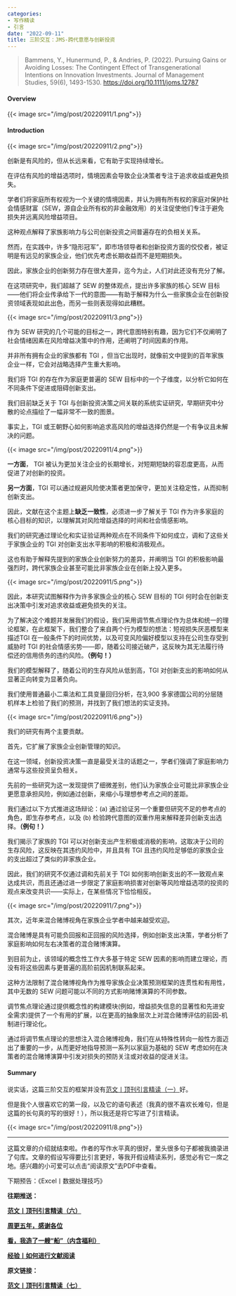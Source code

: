 ```yaml
---
categories:
- 写作精读
- 引言
date: "2022-09-11"
title: 三阶交互：JMS-跨代意愿与创新投资
---
```


> Bammens, Y., Hunermund, P., & Andries, P. (2022). Pursuing Gains or Avoiding Losses: The Contingent Effect of Transgenerational Intentions on Innovation Investments. Journal of Management Studies, 59(6), 1493-1530. https://doi.org/10.1111/joms.12787 


<!--more-->


#### Overview

{{< image src="/img/post/20220911/1.png">}}


#### Introduction

{{< image src="/img/post/20220911/2.png">}}

创新是有风险的，但从长远来看，它有助于实现持续增长。

在评估有风险的增益选项时，情境因素会导致企业决策者专注于追求收益或避免损失。

学者们将家庭所有权视为一个关键的情境因素，并认为拥有所有权的家庭对保护社会情感财富（SEW，源自企业所有权的非金融效用）的关注促使他们专注于避免损失并远离风险增益项目。

这种观点解释了家族影响力与公司创新投资之间普遍存在的负相关关系。

然而，在实践中，许多“隐形冠军”，即市场领导者和创新投资方面的佼佼者，被证明是有远见的家族企业，他们优先考虑长期收益而不是短期损失。

因此，家族企业的创新努力存在很大差异，迄今为止，人们对此还没有充分了解。

在这项研究中，我们超越了 SEW 的整体观点，提出许多家族的核心 SEW 目标——他们将企业传承给下一代的意图——有助于解释为什么一些家族企业在创新投资领域表现如此出色，而另一些则表现得如此糟糕。

{{< image src="/img/post/20220911/3.png">}}

作为 SEW 研究的几个可能的目标之一，跨代意图特别有趣，因为它们不仅阐明了社会情绪因素在风险增益决策中的作用，还阐明了时间因素的作用。

并非所有拥有企业的家族都有 TGI ，但当它出现时，就像前文中提到的百年家族企业一样，它会对战略选择产生重大影响。

我们将 TGI 的存在作为家庭更普遍的 SEW 目标中的一个子维度，以分析它如何在不同条件下促进或阻碍创新支出。

我们目前缺乏关于 TGI 与创新投资决策之间关联的系统实证研究，早期研究中分散的论点描绘了一幅非常不一致的图景。

事实上，TGI 或王朝野心如何影响追求高风险的增益选择仍然是一个有争议且未解决的问题。

{{< image src="/img/post/20220911/4.png">}}

**一方面**， TGI 被认为更加关注企业的长期增长，对短期短缺的容忍度更高，从而促进了对创新的投资。

**另一方面**，TGI 可以通过规避风险使决策者更加保守，更加关注稳定性，从而抑制创新支出。

因此，文献在这个主题上**缺乏一致性**，必须进一步了解关于 TGI 作为许多家庭的核心目标的知识，以理解其对风险增益选择的时间和社会情感影响。

我们的研究通过理论化和实证验证两种观点在不同条件下如何成立，调和了这些关于家族企业的 TGI 对创新支出水平影响的积极和消极观点。

这也有助于解释先提到的家族企业创新努力的差异，并阐明当 TGI 的积极影响最强烈时，跨代家族企业甚至可能比非家族企业在创新上投入更多。

{{< image src="/img/post/20220911/5.png">}}

因此，本研究试图解释作为许多家族企业的核心 SEW 目标的 TGI 何时会在创新支出决策中引发对追求收益或避免损失的关注。

为了解决这个难题并发展我们的假设，我们采用调节焦点理论作为总体和统一的理论框架，在此框架下，我们整合了来自两个行为模型的想法：短视损失厌恶模型来描述TGI 在一般条件下的时间优势，以及可变风险偏好模型以支持在公司生存受到威胁时 TGI 的社会情感劣势——即，随着公司接近破产，这反映为其无法履行待偿还的信用债务的违约风险。**（例句！）**

我们的模型解释了，随着公司的生存风险从低到高，TGI 对创新支出的影响如何从显著正向转变为显著负向。

我们使用普通最小二乘法和工具变量回归分析，在3,900 多家德国公司的分层随机样本上检验了我们的预测，并找到了我们想法的实证支持。

{{< image src="/img/post/20220911/6.png">}}

我们的研究有两个主要贡献。

首先，它扩展了家族企业创新管理的知识。

在这一领域，创新投资决策一直是最受关注的话题之一，学者们强调了家庭影响力通常与这些投资呈负相关。

先前的一些研究为这一发现提供了细微差别，他们认为家族企业可能比非家族企业更愿意承担风险，例如通过创新，来缩小与理想参考点之间的差距。

我们通过以下方式推进这场辩论：(a) 通过验证另一个重要但研究不足的参考点的角色，即生存参考点，以及 (b) 检验跨代意图的双重作用来解释差异创新支出选择。**（例句！）**

我们揭示了家族的 TGI 可以对创新支出产生积极或消极的影响，这取决于公司的生存风险，这反映在其违约风险中，并且具有 TGI 且违约风险足够低的家族企业的支出超过了类似的非家族企业。

因此，我们的研究不仅通过调和先前关于 TGI 如何影响创新支出的不一致观点来达成共识，而且还通过进一步限定了家庭影响损害对创新等风险增益选项的投资的观点来改变共识——实际上，在某些情况下恰恰相反。

{{< image src="/img/post/20220911/7.png">}}

其次，近年来混合赌博视角在家族企业学者中越来越受欢迎。

混合赌博是具有可能负回报和正回报的风险选择，例如创新支出决策，学者分析了家庭影响如何左右决策者的混合赌博演算。

到目前为止，该领域的概念性工作大多基于特定 SEW 因素的影响而建立理论，而没有将这些因素与更普遍的高阶前因机制联系起来。

这种方法限制了混合赌博视角作为推导家族企业决策预测框架的连贯性和有用性，其中无数的 SEW 问题可能以不同的方式影响赌博演算的不同参数。

调节焦点理论通过提供概念性的构建模块(例如，增益损失信息的显著性和先进安全需求)提供了一个有用的扩展，以在更高的抽象层次上对混合赌博评估的前因-机制进行理论化。

通过将调节焦点理论的思想注入混合赌博视角，我们在从特殊性转向一般性方面迈出了重要的一步，从而更好地指导预测一系列以家庭为基础的 SEW 考虑如何在决策者的混合赌博演算中引发对损失的预防关注或对收益的促进关注。

#### Summary

说实话，这篇三阶交互的框架并没有[范文丨顶刊引言精读（一）](https://mp.weixin.qq.com/s?__biz=MzIwMDk1OTM2OQ==&mid=2247486332&idx=1&sn=0b443c91c5a44053aafb667f83e27910&chksm=96f47f9aa183f68cabff1b9dd593c8fb37350a214a0a4e440e91c099cf9d937a59cdac29b4b3&cur_album_id=1506691882595237890&scene=190#rd)好。

但是我个人很喜欢它的第一段，以及它的语句表述（我真的很不喜欢长难句，但是这篇的长句真的写的很好！），所以我还是将它写进了引言精读。

{{< image src="/img/post/20220911/8.png">}}

---

这篇文章的介绍就结束啦。作者的写作水平真的很好，里头很多句子都被我摘录进了句库。文章的假设写得要比引言更好，等我开假设精读系列，感觉必有它一席之地。感兴趣的小可爱可以点击“阅读原文”去PDF中查看。

下期预告：《Excel丨数据处理技巧》

**往期推送：**

**[范文丨顶刊引言精读（六）](https://mp.weixin.qq.com/s?__biz=MzIwMDk1OTM2OQ==&mid=2247487315&idx=1&sn=822d4deba7eacce656d6c323aa26b025&chksm=96f47bb5a183f2a399261130fa312f2f9b6d7211616df0621dd2cfbf30263a623f053a9d235a&token=875497381&lang=zh_CN#rd)**

**[周更五年，感谢各位](https://mp.weixin.qq.com/s?__biz=MzIwMDk1OTM2OQ==&mid=2247487442&idx=1&sn=18fc3fbb9e24ae2a503a5f132ce51f6c&chksm=96f47b34a183f22210e5deca46463af055b13901f3444b35eadcd296283e5bd589740ddc4abc&token=428852987&lang=zh_CN#rd)**

**[看，我造了一艘“船”（内含福利）](https://mp.weixin.qq.com/s?__biz=MzIwMDk1OTM2OQ==&mid=2247487466&idx=1&sn=95687a96c0ac852fd956148bb8ca21f6&chksm=96f47b0ca183f21a75118684845a55236536fff12d60f6f11286d82896f679665f0154b2d069&token=428852987&lang=zh_CN#rd)**

**[经验丨如何进行文献阅读](https://mp.weixin.qq.com/s?__biz=MzIwMDk1OTM2OQ==&mid=2247487355&idx=1&sn=8b7d29da8724e5b54455fbc1bbab0d6c&chksm=96f47b9da183f28b6beabad99e938907dd7a43fa2821bc2543266206acc93cbcdef60664b80c&token=428852987&lang=zh_CN#rd)**

**原文链接：**

**[范文丨顶刊引言精读（七）](https://mp.weixin.qq.com/s?__biz=MzIwMDk1OTM2OQ==&mid=2247487498&idx=1&sn=ec2249049df02ce29324f4d26a92bfa4&chksm=96f464eca183edfab3ee342aa9aa1cf947e917bed8cf18d1160d3ab12aadb796fa63be0f5db3&token=428852987&lang=zh_CN#rd)** 